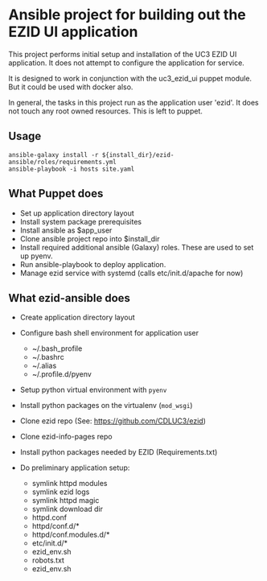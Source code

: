 Ansible project for building out the EZID UI application
========================================================

This project performs initial setup and installation of the UC3 EZID UI application.
It does not attempt to configure the application for service.

It is designed to work in conjunction with the uc3_ezid_ui puppet module.
But it could be used with docker also.

In general, the tasks in this project run as the application user 'ezid'.  It does
not touch any root owned resources.  This is left to puppet.


Usage
-----

```
ansible-galaxy install -r ${install_dir}/ezid-ansible/roles/requirements.yml
ansible-playbook -i hosts site.yaml
```

What Puppet does
----------------

- Set up application directory layout
- Install system package prerequisites
- Install ansible as $app_user
- Clone ansible project repo into $install_dir
- Install required additional ansible (Galaxy) roles.  These are used to set up pyenv.
- Run ansible-playbook to deploy application.
- Manage ezid service with systemd (calls etc/init.d/apache for now)


What ezid-ansible does
----------------------

- Create application directory layout
- Configure bash shell environment for application user

  - ~/.bash_profile
  - ~/.bashrc
  - ~/.alias
  - ~/.profile.d/pyenv

- Setup python virtual environment with `pyenv`
- Install python packages on the virtualenv (`mod_wsgi`)
- Clone ezid repo (See: https://github.com/CDLUC3/ezid)
- Clone ezid-info-pages repo
- Install python packages needed by EZID (Requirements.txt)
- Do preliminary application setup:

  - symlink httpd modules
  - symlink ezid logs
  - symlink httpd magic
  - symlink download dir
  - httpd.conf
  - httpd/conf.d/*
  - httpd/conf.modules.d/*
  - etc/init.d/*
  - ezid_env.sh
  - robots.txt
  - ezid_env.sh


